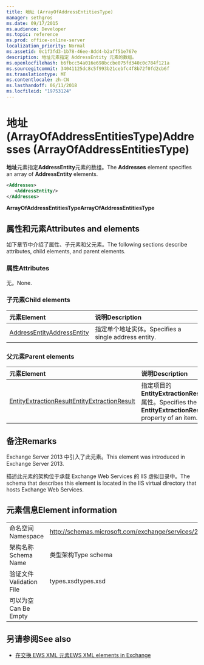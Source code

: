 ```yaml
---
title: 地址 (ArrayOfAddressEntitiesType)
manager: sethgros
ms.date: 09/17/2015
ms.audience: Developer
ms.topic: reference
ms.prod: office-online-server
localization_priority: Normal
ms.assetid: 0c1f3fd3-1b78-46ee-8dd4-b2aff51e767e
description: 地址元素指定 AddressEntity 元素的数组。
ms.openlocfilehash: b6fbcc54a016e698bccbe075fd340c0c784f121a
ms.sourcegitcommit: 34041125dc8c5f993b21cebfc4f8b72f0fd2cb6f
ms.translationtype: MT
ms.contentlocale: zh-CN
ms.lasthandoff: 06/11/2018
ms.locfileid: "19753124"
---
```

# <a name="addresses-arrayofaddressentitiestype"></a><span data-ttu-id="b13af-103">地址 (ArrayOfAddressEntitiesType)</span><span class="sxs-lookup"><span data-stu-id="b13af-103">Addresses (ArrayOfAddressEntitiesType)</span></span>

<span data-ttu-id="b13af-104">**地址**元素指定**AddressEntity**元素的数组。</span><span class="sxs-lookup"><span data-stu-id="b13af-104">The **Addresses** element specifies an array of **AddressEntity** elements.</span></span> 
  
```XML
<Addresses>
   <AddressEntity/>
</Addresses>
```

 <span data-ttu-id="b13af-105">**ArrayOfAddressEntitiesType**</span><span class="sxs-lookup"><span data-stu-id="b13af-105">**ArrayOfAddressEntitiesType**</span></span>
## <a name="attributes-and-elements"></a><span data-ttu-id="b13af-106">属性和元素</span><span class="sxs-lookup"><span data-stu-id="b13af-106">Attributes and elements</span></span>

<span data-ttu-id="b13af-107">如下章节中介绍了属性、子元素和父元素。</span><span class="sxs-lookup"><span data-stu-id="b13af-107">The following sections describe attributes, child elements, and parent elements.</span></span>
  
### <a name="attributes"></a><span data-ttu-id="b13af-108">属性</span><span class="sxs-lookup"><span data-stu-id="b13af-108">Attributes</span></span>

<span data-ttu-id="b13af-109">无。</span><span class="sxs-lookup"><span data-stu-id="b13af-109">None.</span></span>
  
### <a name="child-elements"></a><span data-ttu-id="b13af-110">子元素</span><span class="sxs-lookup"><span data-stu-id="b13af-110">Child elements</span></span>

|<span data-ttu-id="b13af-111">**元素**</span><span class="sxs-lookup"><span data-stu-id="b13af-111">**Element**</span></span>|<span data-ttu-id="b13af-112">**说明**</span><span class="sxs-lookup"><span data-stu-id="b13af-112">**Description**</span></span>|
|:-----|:-----|
|[<span data-ttu-id="b13af-113">AddressEntity</span><span class="sxs-lookup"><span data-stu-id="b13af-113">AddressEntity</span></span>](addressentity.md) <br/> |<span data-ttu-id="b13af-114">指定单个地址实体。</span><span class="sxs-lookup"><span data-stu-id="b13af-114">Specifies a single address entity.</span></span>  <br/> |
   
### <a name="parent-elements"></a><span data-ttu-id="b13af-115">父元素</span><span class="sxs-lookup"><span data-stu-id="b13af-115">Parent elements</span></span>

|<span data-ttu-id="b13af-116">**元素**</span><span class="sxs-lookup"><span data-stu-id="b13af-116">**Element**</span></span>|<span data-ttu-id="b13af-117">**说明**</span><span class="sxs-lookup"><span data-stu-id="b13af-117">**Description**</span></span>|
|:-----|:-----|
|[<span data-ttu-id="b13af-118">EntityExtractionResult</span><span class="sxs-lookup"><span data-stu-id="b13af-118">EntityExtractionResult</span></span>](entityextractionresult.md) <br/> |<span data-ttu-id="b13af-119">指定项目的**EntityExtractionResult**属性。</span><span class="sxs-lookup"><span data-stu-id="b13af-119">Specifies the **EntityExtractionResult** property of an item.</span></span>  <br/> |
   
## <a name="remarks"></a><span data-ttu-id="b13af-120">备注</span><span class="sxs-lookup"><span data-stu-id="b13af-120">Remarks</span></span>

<span data-ttu-id="b13af-121">Exchange Server 2013 中引入了此元素。</span><span class="sxs-lookup"><span data-stu-id="b13af-121">This element was introduced in Exchange Server 2013.</span></span>
  
<span data-ttu-id="b13af-122">描述此元素的架构位于承载 Exchange Web Services 的 IIS 虚拟目录中。</span><span class="sxs-lookup"><span data-stu-id="b13af-122">The schema that describes this element is located in the IIS virtual directory that hosts Exchange Web Services.</span></span>
  
## <a name="element-information"></a><span data-ttu-id="b13af-123">元素信息</span><span class="sxs-lookup"><span data-stu-id="b13af-123">Element information</span></span>

|||
|:-----|:-----|
|<span data-ttu-id="b13af-124">命名空间</span><span class="sxs-lookup"><span data-stu-id="b13af-124">Namespace</span></span>  <br/> |http://schemas.microsoft.com/exchange/services/2006/types  <br/> |
|<span data-ttu-id="b13af-125">架构名称</span><span class="sxs-lookup"><span data-stu-id="b13af-125">Schema Name</span></span>  <br/> |<span data-ttu-id="b13af-126">类型架构</span><span class="sxs-lookup"><span data-stu-id="b13af-126">Type schema</span></span>  <br/> |
|<span data-ttu-id="b13af-127">验证文件</span><span class="sxs-lookup"><span data-stu-id="b13af-127">Validation File</span></span>  <br/> |<span data-ttu-id="b13af-128">types.xsd</span><span class="sxs-lookup"><span data-stu-id="b13af-128">types.xsd</span></span>  <br/> |
|<span data-ttu-id="b13af-129">可以为空</span><span class="sxs-lookup"><span data-stu-id="b13af-129">Can Be Empty</span></span>  <br/> ||
   
## <a name="see-also"></a><span data-ttu-id="b13af-130">另请参阅</span><span class="sxs-lookup"><span data-stu-id="b13af-130">See also</span></span>

- [<span data-ttu-id="b13af-131">在交换 EWS XML 元素</span><span class="sxs-lookup"><span data-stu-id="b13af-131">EWS XML elements in Exchange</span></span>](ews-xml-elements-in-exchange.md)


